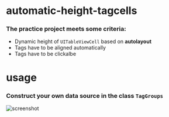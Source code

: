# automatic-height-tagcells
### The practice project meets some criteria:
- Dynamic height of ``UITableViewCell`` based on **autolayout**
- Tags have to be aligned automatically
- Tags have to be clickalbe
 
# usage
### Construct your own data source in the class ``TagGroups``
![screenshot](https://github.com/weijentu/automatic-height-tagcells/raw/master/images/screenshot.png)
